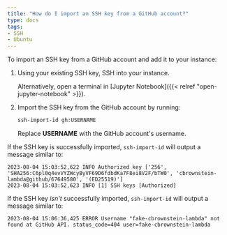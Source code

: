 ```yaml
---
title: "How do I import an SSH key from a GitHub account?"
type: docs
tags:
- SSH
- Ubuntu
---
```


To import an SSH key from a GitHub account and add it to your instance:

1. Using your existing SSH key, SSH into your instance.

   Alternatively, open a terminal in
   [Jupyter Notebook]({{< relref "open-jupyter-notebook" >}}).

1. Import the SSH key from the GitHub account by running:

   ```bash
   ssh-import-id gh:USERNAME
   ```

   Replace **USERNAME** with the GitHub account's username.

If the SSH key is successfully imported, `ssh-import-id` will output a message
similar to:

```
2023-08-04 15:03:52,622 INFO Authorized key ['256', 'SHA256:C6pl0q4evVYZWcyByVF69D6fdbdKa7F8ei8V2F/bTW0', 'cbrownstein-lambda@github/67649580', '(ED25519)']
2023-08-04 15:03:52,623 INFO [1] SSH keys [Authorized]
```

If the SSH key _isn't_ successfully imported, `ssh-import-id` will output a
message similar to:

```
2023-08-04 15:06:36,425 ERROR Username "fake-cbrownstein-lambda" not found at GitHub API. status_code=404 user=fake-cbrownstein-lambda
```
